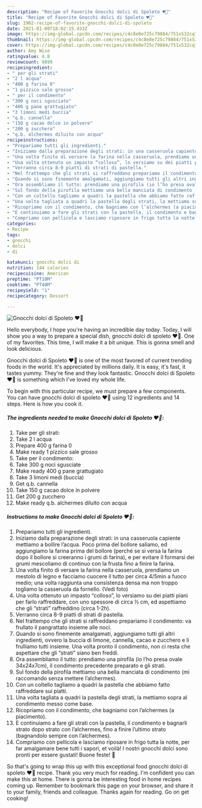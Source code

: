 ```yaml
---
description: "Recipe of Favorite Gnocchi dolci di Spoleto ♥🎄"
title: "Recipe of Favorite Gnocchi dolci di Spoleto ♥🎄"
slug: 1902-recipe-of-favorite-gnocchi-dolci-di-spoleto
date: 2021-01-08T18:02:15.433Z
image: https://img-global.cpcdn.com/recipes/c4c8e8e725c79884/751x532cq70/gnocchi-dolci-di-spoleto-♥🎄-recipe-main-photo.jpg
thumbnail: https://img-global.cpcdn.com/recipes/c4c8e8e725c79884/751x532cq70/gnocchi-dolci-di-spoleto-♥🎄-recipe-main-photo.jpg
cover: https://img-global.cpcdn.com/recipes/c4c8e8e725c79884/751x532cq70/gnocchi-dolci-di-spoleto-♥🎄-recipe-main-photo.jpg
author: Amy Wise
ratingvalue: 4.8
reviewcount: 9899
recipeingredient:
- " per gli strati"
- "2 l acqua"
- "400 g farina 0"
- "1 pizzico sale grosso"
- " per il condimento"
- "300 g noci sgusciate"
- "400 g pane grattugiato"
- "3 limoni medi buccia"
- "q.b. cannella"
- "150 g cacao dolce in polvere"
- "200 g zucchero"
- "q.b. alchermes diluito con acqua"
recipeinstructions:
- "Prepariamo tutti gli ingredienti."
- "Iniziamo dalla preparazione degli strati: in una casseruola capiente mettiamo a bollire l’acqua. Poco prima del bollore saliamo, ed aggiungiamo la farina prima del bollore (perché se si versa la farina dopo il bollore si creeranno i grumi di farina), e per evitare il formarsi dei grumi mescoliamo di continuo con la frusta fino a finire la farina."
- "Una volta finito di versare la farina nella casseruola, prendiamo un mestolo di legno e facciamo cuocere il tutto per circa 4/5min a fuoco medio; una volta raggiunta una consistenza densa ma non troppo togliamo la casseruola da fornello. (Vedi foto)"
- "Una volta ottenuto un impasto “colloso”, lo versiamo su dei piatti piani per farlo raffreddare, con uno spessore di circa ½ cm, ed aspettiamo che gli “strati” raffreddino (circa 1-2h)."
- "Verranno circa 8-9 piatti di strati di pastella."
- "Nel frattempo che gli strati si raffreddano prepariamo il condimento: va frullato il pangrattato insieme alle noci."
- "Quando si sono finemente amalgamati, aggiungiamo tutti gli altri ingredienti, ovvero la buccia di limone, cannella, cacao e zucchero e li frulliamo tutti insieme. Una volta pronto il condimento, non ci resta che aspettare che gli “strati” siano ben freddi."
- "Ora assembliamo il tutto: prendiamo una pirofila (io l’ho presa ovale 34x24x7cm), il condimento precedente preparato e gli strati."
- "Sul fondo della pirofila mettiamo una bella manciata di condimento (mi raccomando senza mettere l’alchermes)."
- "Con un coltello tagliamo a quadri la pastella che abbiamo fatto raffreddare sui piatti."
- "Una volta tagliata a quadri la pastella degli strati, la mettiamo sopra al condimento messo come base."
- "Ricopriamo con il condimento, che bagniamo con l’alchermes (a piacimento)."
- "E continuiamo a fare gli strati con la pastella, il condimento e bagnarli strato dopo strato con l’alchermes, fino a finire l’ultimo strato (bagnandolo sempre con l’alchermes)."
- "Compriamo con pellicola e lasciamo riposare in frigo tutta la notte, per far amalgamare bene tutti i sapori, et voilà! I nostri gnocchi dolci sono pronti per essere gustati! Buone feste! 🎄"
categories:
- Recipe
tags:
- gnocchi
- dolci
- di

katakunci: gnocchi dolci di 
nutrition: 144 calories
recipecuisine: American
preptime: "PT10M"
cooktime: "PT40M"
recipeyield: "1"
recipecategory: Dessert

---
```



![Gnocchi dolci di Spoleto ♥🎄](https://img-global.cpcdn.com/recipes/c4c8e8e725c79884/751x532cq70/gnocchi-dolci-di-spoleto-♥🎄-recipe-main-photo.jpg)

Hello everybody, I hope you're having an incredible day today. Today, I will show you a way to prepare a special dish, gnocchi dolci di spoleto ♥🎄. One of my favorites. This time, I will make it a bit unique. This is gonna smell and look delicious.

Gnocchi dolci di Spoleto ♥🎄 is one of the most favored of current trending foods in the world. It's appreciated by millions daily. It is easy, it's fast, it tastes yummy. They're fine and they look fantastic. Gnocchi dolci di Spoleto ♥🎄 is something which I've loved my whole life.




To begin with this particular recipe, we must prepare a few components. You can have gnocchi dolci di spoleto ♥🎄 using 12 ingredients and 14 steps. Here is how you cook it.

<!--inarticleads1-->

##### The ingredients needed to make Gnocchi dolci di Spoleto ♥🎄:

1. Take  per gli strati:
1. Take 2 l acqua
1. Prepare 400 g farina 0
1. Make ready 1 pizzico sale grosso
1. Take  per il condimento:
1. Take 300 g noci sgusciate
1. Make ready 400 g pane grattugiato
1. Take 3 limoni medi (buccia)
1. Get q.b. cannella
1. Take 150 g cacao dolce in polvere
1. Get 200 g zucchero
1. Make ready q.b. alchermes diluito con acqua




<!--inarticleads2-->

##### Instructions to make Gnocchi dolci di Spoleto ♥🎄:

1. Prepariamo tutti gli ingredienti.
1. Iniziamo dalla preparazione degli strati: in una casseruola capiente mettiamo a bollire l’acqua. Poco prima del bollore saliamo, ed aggiungiamo la farina prima del bollore (perché se si versa la farina dopo il bollore si creeranno i grumi di farina), e per evitare il formarsi dei grumi mescoliamo di continuo con la frusta fino a finire la farina.
1. Una volta finito di versare la farina nella casseruola, prendiamo un mestolo di legno e facciamo cuocere il tutto per circa 4/5min a fuoco medio; una volta raggiunta una consistenza densa ma non troppo togliamo la casseruola da fornello. (Vedi foto)
1. Una volta ottenuto un impasto “colloso”, lo versiamo su dei piatti piani per farlo raffreddare, con uno spessore di circa ½ cm, ed aspettiamo che gli “strati” raffreddino (circa 1-2h).
1. Verranno circa 8-9 piatti di strati di pastella.
1. Nel frattempo che gli strati si raffreddano prepariamo il condimento: va frullato il pangrattato insieme alle noci.
1. Quando si sono finemente amalgamati, aggiungiamo tutti gli altri ingredienti, ovvero la buccia di limone, cannella, cacao e zucchero e li frulliamo tutti insieme. Una volta pronto il condimento, non ci resta che aspettare che gli “strati” siano ben freddi.
1. Ora assembliamo il tutto: prendiamo una pirofila (io l’ho presa ovale 34x24x7cm), il condimento precedente preparato e gli strati.
1. Sul fondo della pirofila mettiamo una bella manciata di condimento (mi raccomando senza mettere l’alchermes).
1. Con un coltello tagliamo a quadri la pastella che abbiamo fatto raffreddare sui piatti.
1. Una volta tagliata a quadri la pastella degli strati, la mettiamo sopra al condimento messo come base.
1. Ricopriamo con il condimento, che bagniamo con l’alchermes (a piacimento).
1. E continuiamo a fare gli strati con la pastella, il condimento e bagnarli strato dopo strato con l’alchermes, fino a finire l’ultimo strato (bagnandolo sempre con l’alchermes).
1. Compriamo con pellicola e lasciamo riposare in frigo tutta la notte, per far amalgamare bene tutti i sapori, et voilà! I nostri gnocchi dolci sono pronti per essere gustati! Buone feste! 🎄




So that's going to wrap this up with this exceptional food gnocchi dolci di spoleto ♥🎄 recipe. Thank you very much for reading. I'm confident you can make this at home. There is gonna be interesting food in home recipes coming up. Remember to bookmark this page on your browser, and share it to your family, friends and colleague. Thanks again for reading. Go on get cooking!

